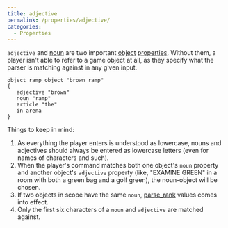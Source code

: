 ```yaml
---
title: adjective
permalink: /properties/adjective/
categories: 
  - Properties
---
```


`adjective` and [noun](noun) are two important
[object](object) [properties](properties). Without
them, a player isn't able to refer to a game object at all, as they
specify what the parser is matching against in any given input.

    object ramp_object "brown ramp"
    {
       adjective "brown"
       noun "ramp"
       article "the"
       in arena
    }

Things to keep in mind:

1.  As everything the player enters is understood as lowercase, nouns
    and adjectives should always be entered as lowercase letters (even
    for names of characters and such).
2.  When the player's command matches both one object's `noun` property
    and another object's `adjective` property (like, "EXAMINE GREEN" in
    a room with both a green bag and a golf green), the noun-object will
    be chosen.
3.  If two objects in scope have the same `noun`,
    [parse_rank](parse_rank) values comes into effect.
4.  Only the first six characters of a `noun` and `adjective` are
    matched against.